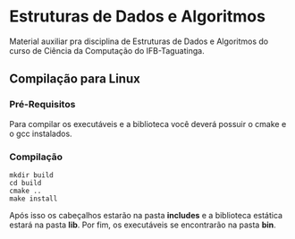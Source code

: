 # Estruturas de Dados e Algoritmos

Material auxiliar pra disciplina de Estruturas de Dados e Algoritmos do curso de Ciência da Computação do IFB-Taguatinga.

## Compilação para Linux

### Pré-Requisitos
Para compilar os executáveis e a biblioteca você deverá possuir o cmake e o gcc instalados.

### Compilação

```shell
mkdir build
cd build
cmake ..
make install
```

Após isso os cabeçalhos estarão na pasta **includes** e a biblioteca estática estará na pasta **lib**. Por fim,
os executáveis se encontrarão na pasta **bin**.
